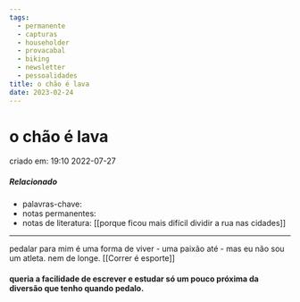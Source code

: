 ```yaml
---
tags:
  - permanente
  - capturas
  - householder
  - provacabal
  - biking
  - newsletter
  - pessoalidades
title: o chão é lava
date: 2023-02-24
---
```

# o chão é lava
criado em: 19:10 2022-07-27

##### Relacionado
- palavras-chave:  
- notas permanentes:
- notas de literatura: 
[[porque ficou mais difícil dividir a rua nas cidades]]
---

pedalar para mim é uma forma de viver - uma paixão até - mas eu não sou um atleta. nem de longe. [[Correr é esporte]]

#### queria a facilidade de escrever e estudar só um pouco próxima da diversão que tenho quando pedalo. 
